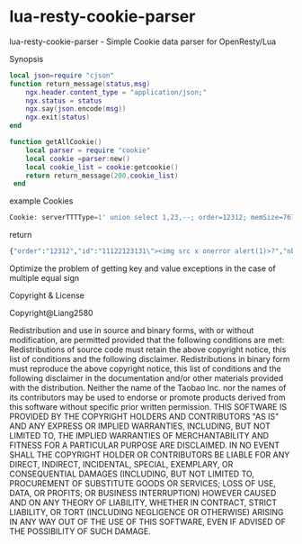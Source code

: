 # lua-resty-cookie-parser
lua-resty-cookie-parser - Simple Cookie data parser for OpenResty/Lua



Synopsis

```lua
local json=require "cjson"
function return_message(status,msg)
	ngx.header.content_type = "application/json;"
	ngx.status = status
	ngx.say(json.encode(msg))
    ngx.exit(status)
end

function getAllCookie()
    local parser = require "cookie"
    local cookie =parser:new()
    local cookie_list = cookie:getcookie()
    return return_message(200,cookie_list)
 end

```

example Cookies
```php
Cookie: serverTTTType=1' union select 1,23,--; order=12312; memSize=7671; test=%7B%22;  nbamea=111;rememberMe=11;ada=qweq;ada=11;id=111;id=22123131"><img src=x onerror=alert(1)>?
```




return 

```php
{"order":"12312","id":"11122123131\"><img src x onerror alert(1)>?","nbamea":"111","serverttttype":"1' union select 1,23,--","ada":"qweq11","memsize":"7671","test":"{\"","rememberme":"11"}
```


Optimize the problem of getting key and value exceptions in the case of multiple equal sign


Copyright & License


Copyright@Liang2580

Redistribution and use in source and binary forms, with or without modification, are permitted provided that the following conditions are met:
Redistributions of source code must retain the above copyright notice, this list of conditions and the following disclaimer.
Redistributions in binary form must reproduce the above copyright notice, this list of conditions and the following disclaimer in the documentation and/or other materials provided with the distribution.
Neither the name of the Taobao Inc. nor the names of its contributors may be used to endorse or promote products derived from this software without specific prior written permission.
THIS SOFTWARE IS PROVIDED BY THE COPYRIGHT HOLDERS AND CONTRIBUTORS "AS IS" AND ANY EXPRESS OR IMPLIED WARRANTIES, INCLUDING, BUT NOT LIMITED TO, THE IMPLIED WARRANTIES OF MERCHANTABILITY AND FITNESS FOR A PARTICULAR PURPOSE ARE DISCLAIMED. IN NO EVENT SHALL THE COPYRIGHT HOLDER OR CONTRIBUTORS BE LIABLE FOR ANY DIRECT, INDIRECT, INCIDENTAL, SPECIAL, EXEMPLARY, OR CONSEQUENTIAL DAMAGES (INCLUDING, BUT NOT LIMITED TO, PROCUREMENT OF SUBSTITUTE GOODS OR SERVICES; LOSS OF USE, DATA, OR PROFITS; OR BUSINESS INTERRUPTION) HOWEVER CAUSED AND ON ANY THEORY OF LIABILITY, WHETHER IN CONTRACT, STRICT LIABILITY, OR TORT (INCLUDING NEGLIGENCE OR OTHERWISE) ARISING IN ANY WAY OUT OF THE USE OF THIS SOFTWARE, EVEN IF ADVISED OF THE POSSIBILITY OF SUCH DAMAGE.

